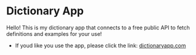 # Dictionary App
Hello! This is my dictionary app that connects to a free public API to fetch definitions and examples for your use!
- If youd like you use the app, please click the link: [dictionaryapp.com](https://snack-git-main-dips-projects-aecd37ae.vercel.app)

